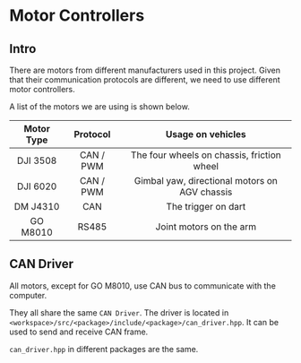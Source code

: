 # Motor Controllers

## Intro

There are motors from different manufacturers used in this project.
Given that their communication protocols are different, we need to use different motor controllers.

A list of the motors we are using is shown below.

| Motor Type | Protocol  |               Usage on vehicles               |
|:----------:|:---------:|:---------------------------------------------:|
|  DJI 3508  | CAN / PWM |  The four wheels on chassis, friction wheel   |
|  DJI 6020  | CAN / PWM | Gimbal yaw, directional motors on AGV chassis |
|  DM J4310  |    CAN    |              The trigger on dart              |
|  GO M8010  |   RS485   |            Joint motors on the arm            |

## CAN Driver

All motors, except for GO M8010, use CAN bus to communicate with the computer.

They all share the same `CAN Driver`.
The driver is located in `<workspace>/src/<package>/include/<package>/can_driver.hpp`.
It can be used to send and receive CAN frame.

`can_driver.hpp` in different packages are the same.